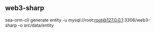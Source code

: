 ## web3-sharp

sea-orm-cli generate entity -u mysql://root:root@127.0.0.1:3306/web3-sharp -o src/data/entity
